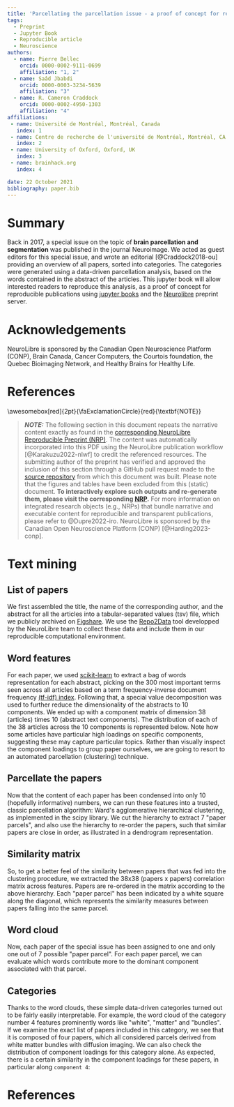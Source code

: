 ```yaml
---
title: 'Parcellating the parcellation issue - a proof of concept for reproducible analyses using Neurolibre'
tags:
  - Preprint
  - Jupyter Book
  - Reproducible article
  - Neuroscience
authors:
  - name: Pierre Bellec
    orcid: 0000-0002-9111-0699
    affiliation: "1, 2"
  - name: Saâd Jbabdi
    orcid: 0000-0003-3234-5639
    affiliation: "3"
  - name: R. Cameron Craddock
    orcid: 0000-0002-4950-1303
    affiliation: "4"
affiliations:
 - name: Université de Montréal, Montréal, Canada
   index: 1
 - name: Centre de recherche de l'université de Montréal, Montréal, CA
   index: 2
 - name: University of Oxford, Oxford, UK
   index: 3
 - name: brainhack.org
   index: 4

date: 22 October 2021
bibliography: paper.bib
---
```


# Summary

Back in 2017, a special issue on the topic of **brain parcellation and segmentation** was published in the journal Neuroimage. We acted as guest editors for this special issue, and wrote an editorial [@Craddock2018-ou] providing an overview of all papers, sorted into categories. The categories were generated using a data-driven parcellation analysis, based on the words contained in the abstract of the articles. This jupyter book will allow interested readers to reproduce this analysis, as a proof of concept for reproducible publications using [jupyter books](https://jupyterbook.org/) and the [Neurolibre](https://neurolibre.org) preprint server.

# Acknowledgements

NeuroLibre is sponsored by the Canadian Open Neuroscience Platform (CONP), Brain Canada, Cancer Computers, the Courtois foundation, the Quebec Bioimaging Network, and Healthy Brains for Healthy Life.

# References


 \awesomebox[red]{2pt}{\faExclamationCircle}{red}{\textbf{NOTE}}

 > **_NOTE:_** The following section in this document repeats the narrative content exactly as                     found in the [corresponding NeuroLibre Reproducible Preprint (NRP)](https://preprint.neurolibre.org/10.55458/neurolibre.00010). The content was                     automatically incorporated into this PDF using the NeuroLibre publication workflow [@Karakuzu2022-nlwf] to                     credit the referenced resources. The submitting author of the preprint has verified and approved the                     inclusion of this section through a GitHub pull request made to the [source repository](https://github.com/pbellec/editorial_parcellation) from which this document was built.                     Please note that the figures and tables have been excluded from this (static) document. **To interactively explore such outputs and re-generate them, please visit the corresponding [NRP](https://preprint.neurolibre.org/10.55458/neurolibre.00010).**                     For more information on integrated research objects (e.g., NRPs) that bundle narrative and executable content for reproducible and transparent publications,                     please refer to @Dupre2022-iro. NeuroLibre is sponsored by the Canadian Open Neuroscience Platform (CONP) [@Harding2023-conp].

Text mining
===========


List of papers
--------------


We first assembled the title, the name of the corresponding author, and the abstract for all the articles into a tabular-separated values (tsv) file, which we publicly archived on [Figshare](https://doi.org/10.6084/m9.figshare.5497468.v2). We use the [Repo2Data](https://github.com/SIMEXP/Repo2Data) tool developped by the NeuroLibre team to collect these data and include them in our reproducible computational environment.


Word features
-------------


For each paper, we used [scikit-learn](http://scikit-learn.org) to extract a bag of words representation for each abstract, picking on the 300 most important terms seen across all articles based on a term frequency-inverse document frequency [(tf-idf) index](http://scikit-learn.org/stable/modules/feature_extraction.html#text-feature-extraction). Following that, a special value decomposition was used to further reduce the dimensionality of the abstracts to 10 components. We ended up with a component matrix of dimension 38 (articles) times 10 (abstract text components). The distribution of each of the 38 articles across the 10 components is represented below. Note how some articles have particular high loadings on specific components, suggesting these may capture particular topics. Rather than visually inspect the component loadings to group paper ourselves, we are going to resort to an automated parcellation (clustering) technique.


Parcellate the papers
---------------------


Now that the content of each paper has been condensed into only 10 (hopefully informative) numbers, we can run these features into a trusted, classic parcellation algorithm: Ward's agglomerative hierarchical clustering, as implemented in the scipy library. We cut the hierarchy to extract 7 "paper parcels", and also use the hierarchy to re-order the papers, such that similar papers are close in order, as illustrated in a dendrogram representation.


Similarity matrix
-----------------


So, to get a better feel of the similarity between papers that was fed into the clustering procedure, we extracted the 38x38 (papers x papers) correlation matrix across features. Papers are re-ordered in the matrix according to the above hierarchy. Each "paper parcel" has been indicated by a white square along the diagonal, which represents the similarity measures between papers falling into the same parcel.


Word cloud
----------


Now, each paper of the special issue has been assigned to one and only one out of 7 possible "paper parcel". For each paper parcel, we can evaluate which words contribute more to the dominant component associated with that parcel.


Categories
----------


Thanks to the word clouds, these simple data-driven categories turned out to be fairly easily interpretable. For example, the word cloud of the category number 4 features prominently words like "white", "matter" and "bundles". If we examine the exact list of papers included in this category, we see that it is composed of four papers, which all considered parcels derived from white matter bundles with diffusion imaging.
We can also check the distribution of component loadings for this category alone. As expected, there is a certain similarity in the component loadings for these papers, in particular along `component 4`:



# References


